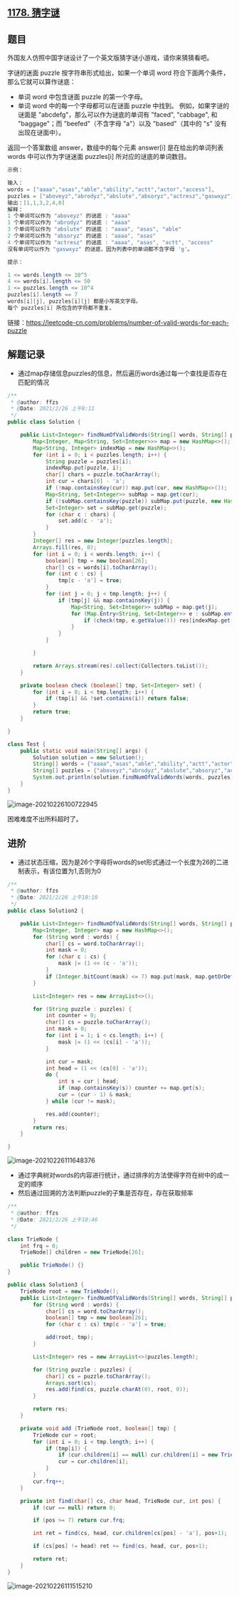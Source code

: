 ## [1178. 猜字谜](https://leetcode-cn.com/problems/number-of-valid-words-for-each-puzzle/)

## 题目

外国友人仿照中国字谜设计了一个英文版猜字谜小游戏，请你来猜猜看吧。

字谜的迷面 puzzle 按字符串形式给出，如果一个单词 word 符合下面两个条件，那么它就可以算作谜底：

+ 单词 word 中包含谜面 puzzle 的第一个字母。
+ 单词 word 中的每一个字母都可以在谜面 puzzle 中找到。
  例如，如果字谜的谜面是 "abcdefg"，那么可以作为谜底的单词有 "faced", "cabbage", 和 "baggage"；而 "beefed"（不含字母 "a"）以及 "based"（其中的 "s" 没有出现在谜面中）。

返回一个答案数组 answer，数组中的每个元素 answer[i] 是在给出的单词列表 words 中可以作为字谜迷面 puzzles[i] 所对应的谜底的单词数目。

```java
示例：

输入：
words = ["aaaa","asas","able","ability","actt","actor","access"], 
puzzles = ["aboveyz","abrodyz","abslute","absoryz","actresz","gaswxyz"]
输出：[1,1,3,2,4,0]
解释：
1 个单词可以作为 "aboveyz" 的谜底 : "aaaa" 
1 个单词可以作为 "abrodyz" 的谜底 : "aaaa"
3 个单词可以作为 "abslute" 的谜底 : "aaaa", "asas", "able"
2 个单词可以作为 "absoryz" 的谜底 : "aaaa", "asas"
4 个单词可以作为 "actresz" 的谜底 : "aaaa", "asas", "actt", "access"
没有单词可以作为 "gaswxyz" 的谜底，因为列表中的单词都不含字母 'g'。
```

```java
提示：

1 <= words.length <= 10^5
4 <= words[i].length <= 50
1 <= puzzles.length <= 10^4
puzzles[i].length == 7
words[i][j], puzzles[i][j] 都是小写英文字母。
每个 puzzles[i] 所包含的字符都不重复。
```


链接：https://leetcode-cn.com/problems/number-of-valid-words-for-each-puzzle

## 解题记录

+ 通过map存储信息puzzles的信息，然后遍历words通过每一个查找是否存在匹配的情况



```java
/**
 * @author: ffzs
 * @Date: 2021/2/26 上午8:11
 */
public class Solution {

    public List<Integer> findNumOfValidWords(String[] words, String[] puzzles) {
        Map<Integer, Map<String, Set<Integer>>> map = new HashMap<>();
        Map<String, Integer> indexMap = new HashMap<>();
        for (int i = 0; i < puzzles.length; i++) {
            String puzzle = puzzles[i];
            indexMap.put(puzzle, i);
            char[] chars = puzzle.toCharArray();
            int cur = chars[0] - 'a';
            if (!map.containsKey(cur)) map.put(cur, new HashMap<>());
            Map<String, Set<Integer>> subMap = map.get(cur);
            if (!subMap.containsKey(puzzle)) subMap.put(puzzle, new HashSet<>());
            Set<Integer> set = subMap.get(puzzle);
            for (char c : chars) {
                set.add(c - 'a');
            }
        }
        Integer[] res = new Integer[puzzles.length];
        Arrays.fill(res, 0);
        for (int i = 0; i < words.length; i++) {
            boolean[] tmp = new boolean[26];
            char[] cs = words[i].toCharArray();
            for (int c : cs) {
                tmp[c - 'a'] = true;
            }
            for (int j = 0; j < tmp.length; j++) {
                if (tmp[j] && map.containsKey(j)) {
                    Map<String, Set<Integer>> subMap = map.get(j);
                    for (Map.Entry<String, Set<Integer>> e : subMap.entrySet()) {
                        if (check(tmp, e.getValue())) res[indexMap.get(e.getKey())] ++;
                    }
                }
            }

        }

        return Arrays.stream(res).collect(Collectors.toList());
    }

    private boolean check (boolean[] tmp, Set<Integer> set) {
        for (int i = 0; i < tmp.length; i++) {
            if (tmp[i] && !set.contains(i)) return false;
        }
        return true;
    }

}

class Test {
    public static void main(String[] args) {
        Solution solution = new Solution();
        String[] words = {"aaaa","asas","able","ability","actt","actor","access"};
        String[] puzzles = {"aboveyz","abrodyz","abslute","absoryz","actresz","gaswxyz"};
        System.out.println(solution.findNumOfValidWords(words, puzzles));
    }
}
```

![image-20210226100722945](README.assets/image-20210226100722945.png)

困难难度不出所料超时了。

## 进阶

+ 通过状态压缩，因为是26个字母将words的set形式通过一个长度为26的二进制表示，有该位置为1,否则为0

```java
/**
 * @author: ffzs
 * @Date: 2021/2/26 上午10:10
 */
public class Solution2 {

    public List<Integer> findNumOfValidWords(String[] words, String[] puzzles) {
        Map<Integer, Integer> map = new HashMap<>();
        for (String word : words) {
            char[] cs = word.toCharArray();
            int mask = 0;
            for (char c : cs) {
                mask |= (1 << (c - 'a'));
            }
            if (Integer.bitCount(mask) <= 7) map.put(mask, map.getOrDefault(mask, 0) + 1);
        }

        List<Integer> res = new ArrayList<>();

        for (String puzzle : puzzles) {
            int counter = 0;
            char[] cs = puzzle.toCharArray();
            int mask = 0;
            for (int i = 1; i < cs.length; i++) {
                mask |= (1 << (cs[i] - 'a'));
            }

            int cur = mask;
            int head = (1 << (cs[0] - 'a'));
            do {
                int s = cur | head;
                if (map.containsKey(s)) counter += map.get(s);
                cur = (cur - 1) & mask;
            } while (cur != mask);

            res.add(counter);
        }
        return res;
    }

}
```

![image-20210226111648376](https://gitee.com/ffzs/picture_go/raw/master/img/image-20210226111648376.png)

+ 通过字典树对words的内容进行统计，通过排序的方法使得字符在树中的成一定的顺序
+ 然后通过回溯的方法判断puzzle的子集是否存在，存在获取频率



```java
/**
 * @author: ffzs
 * @Date: 2021/2/26 上午10:46
 */

class TrieNode {
    int frq = 0;
    TrieNode[] children = new TrieNode[26];

    public TrieNode() {}
}

public class Solution3 {
    TrieNode root = new TrieNode();
    public List<Integer> findNumOfValidWords(String[] words, String[] puzzles) {
        for (String word : words) {
            char[] cs = word.toCharArray();
            boolean[] tmp = new boolean[26];
            for (char c : cs) tmp[c - 'a'] = true;

            add(root, tmp);
        }

        List<Integer> res = new ArrayList<>(puzzles.length);

        for (String puzzle : puzzles) {
            char[] cs = puzzle.toCharArray();
            Arrays.sort(cs);
            res.add(find(cs, puzzle.charAt(0), root, 0));
        }

        return res;
    }

    private void add (TrieNode root, boolean[] tmp) {
        TrieNode cur = root;
        for (int i = 0; i < tmp.length; i++) {
            if (tmp[i]) {
                if (cur.children[i] == null) cur.children[i] = new TrieNode();
                cur = cur.children[i];
            }
        }
        cur.frq++;
    }

    private int find(char[] cs, char head, TrieNode cur, int pos) {
        if (cur == null) return 0;

        if (pos >= 7) return cur.frq;

        int ret = find(cs, head, cur.children[cs[pos] - 'a'], pos+1);

        if (cs[pos] != head) ret += find(cs, head, cur, pos+1);

        return ret;
    }
}
```

![image-20210226111515210](https://gitee.com/ffzs/picture_go/raw/master/img/image-20210226111515210.png)